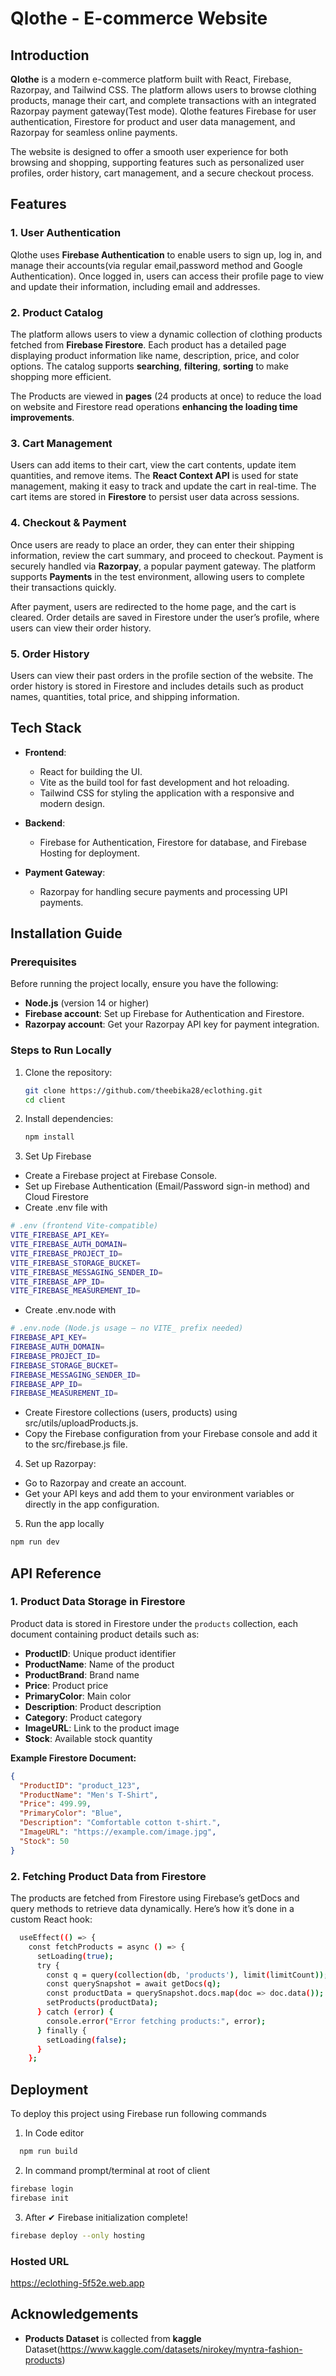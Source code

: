 # Qlothe - E-commerce Website

## Introduction
**Qlothe** is a modern e-commerce platform built with React, Firebase, Razorpay, and Tailwind CSS. The platform allows users to browse clothing products, manage their cart, and complete transactions with an integrated Razorpay payment gateway(Test mode). Qlothe features Firebase for user authentication, Firestore for product and user data management, and Razorpay for seamless online payments.

The website is designed to offer a smooth user experience for both browsing and shopping, supporting features such as personalized user profiles, order history, cart management, and a secure checkout process.

## Features

### 1. **User Authentication**
Qlothe uses **Firebase Authentication** to enable users to sign up, log in, and manage their accounts(via regular email,password method and Google Authentication). Once logged in, users can access their profile page to view and update their information, including email and addresses.

### 2. **Product Catalog**
The platform allows users to view a dynamic collection of clothing products fetched from **Firebase Firestore**. Each product has a detailed page displaying product information like name, description, price, and color options. The catalog supports **searching**, **filtering**, **sorting** to make shopping more efficient.

The Products are viewed in **pages** (24 products at once) to reduce the load on website and Firestore read operations **enhancing the loading time improvements**.

### 3. **Cart Management**
Users can add items to their cart, view the cart contents, update item quantities, and remove items. The **React Context API** is used for state management, making it easy to track and update the cart in real-time. The cart items are stored in **Firestore** to persist user data across sessions.

### 4. **Checkout & Payment**
Once users are ready to place an order, they can enter their shipping information, review the cart summary, and proceed to checkout. Payment is securely handled via **Razorpay**, a popular payment gateway. The platform supports **Payments** in the test environment, allowing users to complete their transactions quickly. 

After payment, users are redirected to the home page, and the cart is cleared. Order details are saved in Firestore under the user’s profile, where users can view their order history.

### 5. **Order History**
Users can view their past orders in the profile section of the website. The order history is stored in Firestore and includes details such as product names, quantities, total price, and shipping information.

## Tech Stack

- **Frontend**: 
  - React for building the UI.
  - Vite as the build tool for fast development and hot reloading.
  - Tailwind CSS for styling the application with a responsive and modern design.
  
- **Backend**: 
  - Firebase for Authentication, Firestore for database, and Firebase Hosting for deployment.
  
- **Payment Gateway**: 
  - Razorpay for handling secure payments and processing UPI payments.

## Installation Guide

### Prerequisites

Before running the project locally, ensure you have the following:

- **Node.js** (version 14 or higher)
- **Firebase account**: Set up Firebase for Authentication and Firestore.
- **Razorpay account**: Get your Razorpay API key for payment integration.

### Steps to Run Locally

1. Clone the repository:
   ```bash
   git clone https://github.com/theebika28/eclothing.git
   cd client
   ```
2. Install dependencies:
    ```bash
    npm install
    ```
3. Set Up Firebase

- Create a Firebase project at Firebase Console.
- Set up Firebase Authentication (Email/Password sign-in method) and Cloud Firestore
- Create .env file with
```bash
# .env (frontend Vite-compatible)
VITE_FIREBASE_API_KEY=
VITE_FIREBASE_AUTH_DOMAIN=
VITE_FIREBASE_PROJECT_ID=
VITE_FIREBASE_STORAGE_BUCKET=
VITE_FIREBASE_MESSAGING_SENDER_ID=
VITE_FIREBASE_APP_ID=
VITE_FIREBASE_MEASUREMENT_ID=
```
- Create .env.node with
```bash
# .env.node (Node.js usage — no VITE_ prefix needed)
FIREBASE_API_KEY=
FIREBASE_AUTH_DOMAIN=
FIREBASE_PROJECT_ID=
FIREBASE_STORAGE_BUCKET=
FIREBASE_MESSAGING_SENDER_ID=
FIREBASE_APP_ID=
FIREBASE_MEASUREMENT_ID=
```
- Create Firestore collections (users, products) using src/utils/uploadProducts.js.
- Copy the Firebase configuration from your Firebase console and add it to the src/firebase.js file.

4. Set up Razorpay:

- Go to Razorpay and create an account.
- Get your API keys and add them to your environment variables or directly in the app configuration.

5. Run the app locally
```bash
npm run dev
```

## API Reference

### 1. Product Data Storage in Firestore

Product data is stored in Firestore under the `products` collection, each document containing product details such as:

- **ProductID**: Unique product identifier
- **ProductName**: Name of the product
- **ProductBrand**: Brand name
- **Price**: Product price
- **PrimaryColor**: Main color
- **Description**: Product description
- **Category**: Product category
- **ImageURL**: Link to the product image
- **Stock**: Available stock quantity

**Example Firestore Document:**
```json
{
  "ProductID": "product_123",
  "ProductName": "Men's T-Shirt",
  "Price": 499.99,
  "PrimaryColor": "Blue",
  "Description": "Comfortable cotton t-shirt.",
  "ImageURL": "https://example.com/image.jpg",
  "Stock": 50
}
```

### 2. Fetching Product Data from Firestore

The products are fetched from Firestore using Firebase’s getDocs and query methods to retrieve data dynamically. Here’s how it’s done in a custom React hook:
```bash
  useEffect(() => {
    const fetchProducts = async () => {
      setLoading(true);
      try {
        const q = query(collection(db, 'products'), limit(limitCount));
        const querySnapshot = await getDocs(q);
        const productData = querySnapshot.docs.map(doc => doc.data());
        setProducts(productData);
      } catch (error) {
        console.error("Error fetching products:", error);
      } finally {
        setLoading(false);
      }
    };
   ```
   

## Deployment

To deploy this project using Firebase run following commands 

1. In Code editor
```bash
  npm run build
```
2. In command prompt/terminal at root of client

```bash
firebase login
firebase init
```
3. After ✔  Firebase initialization complete!
```bash
firebase deploy --only hosting
```
### Hosted URL
https://eclothing-5f52e.web.app
## Acknowledgements

 - **Products Dataset** is collected from **kaggle** Dataset(https://www.kaggle.com/datasets/nirokey/myntra-fashion-products)
